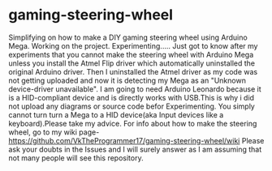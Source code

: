 # gaming-steering-wheel
Simplifying on how to make a DIY gaming steering wheel using Arduino Mega.
Working on the project.
Experimenting.....
Just got to know after my experiments that you cannot make the steering wheel with Arduino Mega unless you install the Atmel Flip driver which automatically uninstalled the original Arduino driver. Then I uninstalled the Atmel driver as my code was not getting uploaded and now it is detecting my Mega as an "Unknown device-driver unavailable". I am going to need Arduino Leonardo because it is a HID-compliant device and is directly works with USB.This is why i did not upload any diagrams or source code befor Experimenting. You simply cannot turn turn a Mega to a HID device(aka Input devices like a keyboard).Please take my advice. For info about how to make the steering wheel, go to my wiki page- https://github.com/VkTheProgrammer17/gaming-steering-wheel/wiki 
Please ask your doubts in the Issues and I will surely answer as I am assuming that not many people will see this repository.
